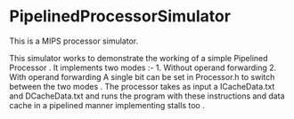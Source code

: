 # PipelinedProcessorSimulator

This is a MIPS processor simulator.

This simulator works to demonstrate the working of a simple Pipelined Processor .
It implements two modes :- 1. Without operand forwarding 2. With operand forwarding
A single bit can be set in Processor.h to switch between the two modes .
The processor takes as input a ICacheData.txt and DCacheData.txt and runs the program with these instructions and data cache in a pipelined manner implementing stalls too .

